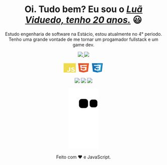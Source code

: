 <div>
  <h1 align="center">Oi. Tudo bem? Eu sou o <a href="https://www.linkedin.com/in/luã-viduedo-549a51209/"><i>Luã Viduedo, tenho 20 anos.</i></a> 😃️</h1>
  <p align="center">Estudo engenharia de software na Estácio, estou atualmente no 4° periodo.
<br>Tenho uma grande vontade de me tornar um progamador fullstack e um game dev.<a>
</div>

<div align="center">
  <a href="https://github.com/luan010z">
    <img height="150em" src="https://github-readme-stats.vercel.app/api?username=luan010z&count_private=true&include_all_commits=true&show_icons=true&theme=vue&hide_border=false&show_owner=true"/>
    <img height="150em" src="https://github-readme-stats.vercel.app/api/top-langs/?username=luan010z&theme=vue&hide_border=false&&layout=compact"/>
  </a>
</div>

<div align="center" valign="top"><br>
  <img align="center" alt="Js" height="30" width="40" src="https://raw.githubusercontent.com/devicons/devicon/master/icons/javascript/javascript-plain.svg">
  <img align="center" alt="HTML" height="30" width="40" src="https://raw.githubusercontent.com/devicons/devicon/master/icons/html5/html5-original.svg">
  <img align="center" alt="CSS" height="30" width="40" src="https://raw.githubusercontent.com/devicons/devicon/master/icons/css3/css3-original.svg">
</div><br>

<div align="center">
  <a href="https://www.instagram.com/luan_viduedo/" target="_blank"><img src="https://img.shields.io/badge/-Instagram-%23E4405F?style=for-the-badge&logo=instagram&logoColor=white" target="_blank"></a>
  <a href="https://www.linkedin.com/in/luã-viduedo-549a51209/" target="_blank"><img src="https://img.shields.io/badge/-LinkedIn-%230077B5?style=for-the-badge&logo=linkedin&logoColor=white" target="_blank"></a> 
  <a href="mailto:luaviduedo@gmail.com"><img src="https://img.shields.io/badge/-Gmail-%23333?style=for-the-badge&logo=gmail&logoColor=white" target="_blank"></a>
</div>

<div align="center">
  
  ![Snake animation](https://github.com/luan010z/luan010z/blob/output/github-contribution-grid-snake.svg)
  
</div>

<div align="center">
  <p>Feito com ❤️ e JavaScript.</p>
</div>
